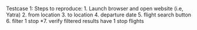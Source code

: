 Testcase 1: 
    Steps to reproduce:
        1. Launch browser and open website (i.e, Yatra)
        2. from location
        3. to location
        4. departure date
        5. flight search button
        6. filter 1 stop
        *7. verify filtered results have 1 stop flights
        